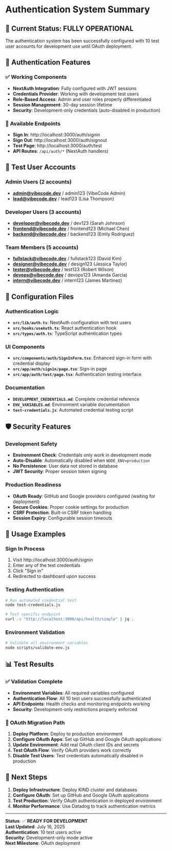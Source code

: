 # Authentication System Summary

## 🎯 Current Status: **FULLY OPERATIONAL**

The authentication system has been successfully configured with 10 test user accounts for development use until OAuth deployment.

## 🔐 Authentication Features

### ✅ **Working Components**
- **NextAuth Integration**: Fully configured with JWT sessions
- **Credentials Provider**: Working with development test users
- **Role-Based Access**: Admin and user roles properly differentiated
- **Session Management**: 30-day session lifetime
- **Security**: Development-only credentials (auto-disabled in production)

### 📱 **Available Endpoints**
- **Sign In**: http://localhost:3000/auth/signin
- **Sign Out**: http://localhost:3000/auth/signout
- **Test Page**: http://localhost:3000/auth/test
- **API Routes**: `/api/auth/*` (NextAuth handlers)

## 👥 **Test User Accounts**

### Admin Users (2 accounts)
- **admin@vibecode.dev** / admin123 (VibeCode Admin)
- **lead@vibecode.dev** / lead123 (Lisa Thompson)

### Developer Users (3 accounts)
- **developer@vibecode.dev** / dev123 (Sarah Johnson)
- **frontend@vibecode.dev** / frontend123 (Michael Chen)
- **backend@vibecode.dev** / backend123 (Emily Rodriguez)

### Team Members (5 accounts)
- **fullstack@vibecode.dev** / fullstack123 (David Kim)
- **designer@vibecode.dev** / design123 (Jessica Taylor)
- **tester@vibecode.dev** / test123 (Robert Wilson)
- **devops@vibecode.dev** / devops123 (Amanda Garcia)
- **intern@vibecode.dev** / intern123 (James Martinez)

## 🔧 **Configuration Files**

### Authentication Logic
- **`src/lib/auth.ts`**: NextAuth configuration with test users
- **`src/hooks/useAuth.ts`**: React authentication hook
- **`src/types/auth.ts`**: TypeScript authentication types

### UI Components
- **`src/components/auth/SignInForm.tsx`**: Enhanced sign-in form with credential display
- **`src/app/auth/signin/page.tsx`**: Sign-in page
- **`src/app/auth/test/page.tsx`**: Authentication testing interface

### Documentation
- **`DEVELOPMENT_CREDENTIALS.md`**: Complete credential reference
- **`ENV_VARIABLES.md`**: Environment variable documentation
- **`test-credentials.js`**: Automated credential testing script

## 🛡️ **Security Features**

### Development Safety
- **Environment Check**: Credentials only work in development mode
- **Auto-Disable**: Automatically disabled when `NODE_ENV=production`
- **No Persistence**: User data not stored in database
- **JWT Security**: Proper session token signing

### Production Readiness
- **OAuth Ready**: GitHub and Google providers configured (waiting for deployment)
- **Secure Cookies**: Proper cookie settings for production
- **CSRF Protection**: Built-in CSRF token handling
- **Session Expiry**: Configurable session timeouts

## 🚀 **Usage Examples**

### Sign In Process
1. Visit http://localhost:3000/auth/signin
2. Enter any of the test credentials
3. Click "Sign in"
4. Redirected to dashboard upon success

### Testing Authentication
```bash
# Run automated credential test
node test-credentials.js

# Test specific endpoint
curl -s "http://localhost:3000/api/health/simple" | jq .
```

### Environment Validation
```bash
# Validate all environment variables
node scripts/validate-env.js
```

## 📊 **Test Results**

### ✅ **Validation Complete**
- **Environment Variables**: All required variables configured
- **Authentication Flow**: All 10 test users successfully authenticated
- **API Endpoints**: Health checks and monitoring endpoints working
- **Security**: Development-only restrictions properly enforced

### 🔄 **OAuth Migration Path**
1. **Deploy Platform**: Deploy to production environment
2. **Configure OAuth Apps**: Set up GitHub and Google OAuth applications
3. **Update Environment**: Add real OAuth client IDs and secrets
4. **Test OAuth Flow**: Verify OAuth providers work correctly
5. **Disable Test Users**: Test credentials automatically disabled in production

## 🎯 **Next Steps**

1. **Deploy Infrastructure**: Deploy KIND cluster and databases
2. **Configure OAuth**: Set up GitHub and Google OAuth applications
3. **Test Production**: Verify OAuth authentication in deployed environment
4. **Monitor Performance**: Use Datadog to track authentication metrics

---

**Status**: ✅ **READY FOR DEVELOPMENT**  
**Last Updated**: July 16, 2025  
**Authentication**: 10 test users active  
**Security**: Development-only mode active  
**Next Milestone**: OAuth deployment